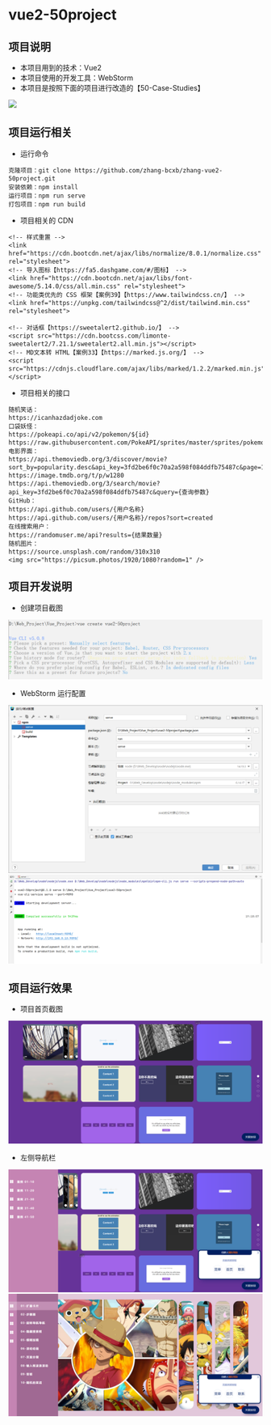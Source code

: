 # vue2-50project

## 项目说明

- 本项目用到的技术：Vue2
- 本项目使用的开发工具：WebStorm
- 本项目是按照下面的项目进行改造的【50-Case-Studies】

[![](https://github-readme-stats.vercel.app/api/pin/?username=zhang-bcxb&repo=50-Case-Studies&show_icons=true&bg_color=30,e96443,904e95&title_color=fff&text_color=fff&icon_color=fff)](https://github.com/zhang-bcxb/50-Case-Studies)

## 项目运行相关

- 运行命令 

```
克隆项目：git clone https://github.com/zhang-bcxb/zhang-vue2-50project.git
安装依赖：npm install
运行项目：npm run serve
打包项目：npm run build
```

- 项目相关的 CDN

```
<!-- 样式重置 -->
<link href="https://cdn.bootcdn.net/ajax/libs/normalize/8.0.1/normalize.css" rel="stylesheet">
<!-- 导入图标【https://fa5.dashgame.com/#/图标】 -->
<link href="https://cdn.bootcdn.net/ajax/libs/font-awesome/5.14.0/css/all.min.css" rel="stylesheet">
<!-- 功能类优先的 CSS 框架【案例39】【https://www.tailwindcss.cn/】 -->
<link href="https://unpkg.com/tailwindcss@^2/dist/tailwind.min.css" rel="stylesheet">

<!-- 对话框【https://sweetalert2.github.io/】 -->
<script src="https://cdn.bootcss.com/limonte-sweetalert2/7.21.1/sweetalert2.all.min.js"></script>
<!-- MD文本转 HTML【案例33】【https://marked.js.org/】 -->
<script src="https://cdnjs.cloudflare.com/ajax/libs/marked/1.2.2/marked.min.js"></script>
```

- 项目相关的接口

```
随机笑话：
https://icanhazdadjoke.com
口袋妖怪：
https://pokeapi.co/api/v2/pokemon/${id}
https://raw.githubusercontent.com/PokeAPI/sprites/master/sprites/pokemon/
电影界面：
https://api.themoviedb.org/3/discover/movie?sort_by=popularity.desc&api_key=3fd2be6f0c70a2a598f084ddfb75487c&page=1
https://image.tmdb.org/t/p/w1280
https://api.themoviedb.org/3/search/movie?api_key=3fd2be6f0c70a2a598f084ddfb75487c&query={查询参数}
GitHub：
https://api.github.com/users/{用户名称}
https://api.github.com/users/{用户名称}/repos?sort=created
在线搜索用户：
https://randomuser.me/api?results={结果数量}
随机图片：
https://source.unsplash.com/random/310x310
<img src="https://picsum.photos/1920/1080?random=1" />
```

## 项目开发说明

- 创建项目截图

![创建项目](doc/创建项目.png)

- WebStorm 运行配置

![运行配置](doc/运行配置.png)
![运行效果](doc/控制台运行效果.png)

## 项目运行效果

- 项目首页截图

![项目首页](doc/项目首页.png)

- 左侧导航栏

![左侧导航栏](doc/左侧导航栏1.png)
![左侧导航栏](doc/左侧导航栏2.png)
